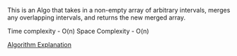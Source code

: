 This is an Algo that takes in a non-empty array of arbitrary intervals, merges any overlapping intervals, and returns the new merged array.

Time complexity - O(n)
Space Complexity - O(n)

[Algorithm Explanation](https://www.geeksforgeeks.org/merging-intervals/#:~:text=A%20simple%20approach%20is%20to,remaining%20intervals%20after%20the%20first.)
